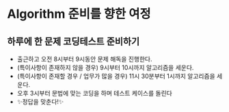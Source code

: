 # Algorithm 준비를 향한 여정



## 하루에 한 문제 코딩테스트 준비하기


- 출근하고 오전 8시부터 9시동안 문제 해독을 진행한다. 
- (특이사항이 존재하지 않을 경우) 9시부터 10시까지 알고리즘을 세운다.
- (특이사항이 존재할 경우 / 업무가 많을 경우) 11시 30분부터 1시까지 알고리즘을 세운다.
- 오후 3시부터 문법에 맞는 코딩을 하며 테스트 케이스를 돌린다
- ✨정답을 맞춘다!✨



